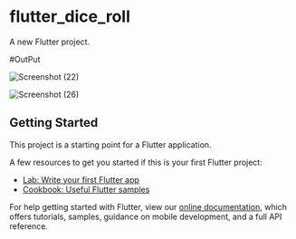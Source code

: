 # flutter_dice_roll

A new Flutter project.

#OutPut

![Screenshot (22)](https://user-images.githubusercontent.com/59467842/144719174-8130e7f8-016a-49ae-8b0d-40c2850e7b55.png)

![Screenshot (26)](https://user-images.githubusercontent.com/59467842/144719183-669e9fad-5c58-4639-969f-76976c4944ff.png)


## Getting Started

This project is a starting point for a Flutter application.

A few resources to get you started if this is your first Flutter project:

- [Lab: Write your first Flutter app](https://flutter.dev/docs/get-started/codelab)
- [Cookbook: Useful Flutter samples](https://flutter.dev/docs/cookbook)

For help getting started with Flutter, view our
[online documentation](https://flutter.dev/docs), which offers tutorials,
samples, guidance on mobile development, and a full API reference.
